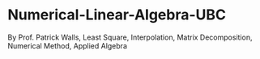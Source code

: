 # Numerical-Linear-Algebra-UBC
By Prof. Patrick Walls, Least Square, Interpolation, Matrix Decomposition, Numerical Method, Applied Algebra
